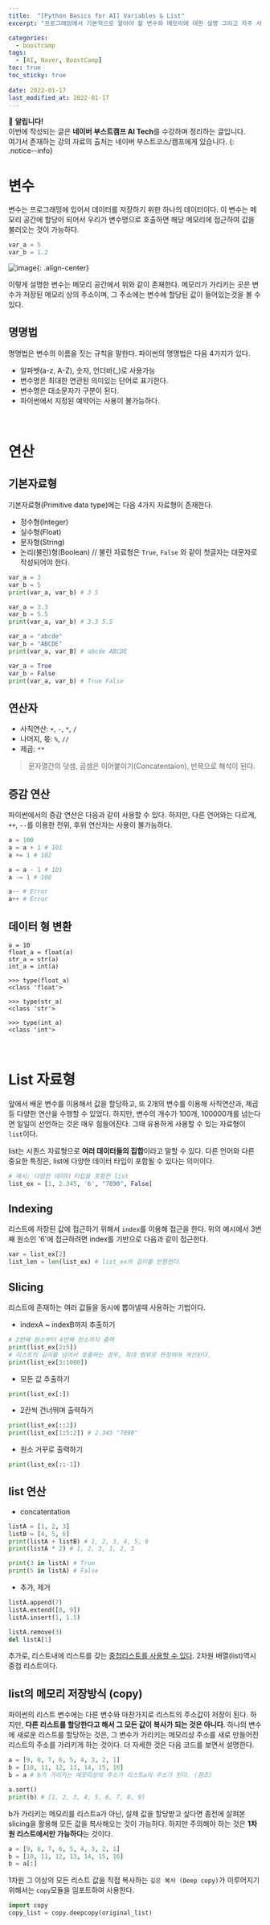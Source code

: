 ```yaml
---
title:  "[Python Basics for AI] Variables & List"
excerpt: "프로그래밍에서 기본적으로 알아야 할 변수와 메모리에 대한 설명 그리고 자주 사용되는 리스트 자료형에 대한 소개"

categories:
  - boostcamp
tags:
  - [AI, Naver, BoostCamp]
toc: true
toc_sticky: true
 
date: 2022-01-17
last_modified_at: 2022-01-17
---
```

📌 **알립니다!**<br>
이번에 작성되는 글은 **네이버 부스트캠프 AI Tech**를 수강하며 정리하는 글입니다.<br>
여기서 존재하는 강의 자료의 출처는 네이버 부스트코스/캠프에게 있습니다.
{: .notice--info}

# 변수
변수는 프로그래밍에 있어서 데이터를 저장하기 위한 하나의 데이터이다. 이 변수는 메모리 공간에 할당이 되어서 우리가 변수명으로 호출하면 해당 메모리에 접근하여 값을 불러오는 것이 가능하다.
```py
var_a = 5
var_b = 1.2
```

![image](https://user-images.githubusercontent.com/91870042/149783752-c95d3589-be0a-4af1-a8d7-22505551e13d.png){: .align-center}

이렇게 설명한 변수는 메모리 공간에서 위와 같이 존재한다. 메모리가 가리키는 곳은 변수가 저장된 메모리 상의 주소이며, 그 주소에는 변수에 할당된 값이 들어있는것을 볼 수 있다.

## 명명법
명명법은 변수의 이름을 짓는 규칙을 말한다. 파이썬의 명명법은 다음 4가지가 있다.
- 알파벳(a-z, A-Z), 숫자, 언더바(_)로 사용가능
- 변수명은 최대한 연관된 의미있는 단어로 표기한다.
- 변수명은 대소문자가 구분이 된다.
- 파이썬에서 지정된 예약어는 사용이 불가능하다.

<br>

# 연산
## 기본자료형
기본자료형(Primitive data type)에는 다음 4가지 자료형이 존재한다.
- 정수형(Integer)
- 실수형(Float)
- 문자형(String)
- 논리(불린)형(Boolean) // 불린 자료형은 `True`, `False` 와 같이 첫글자는 대문자로 작성되어야 한다.

```py
var_a = 3
var_b = 5
print(var_a, var_b) # 3 5

var_a = 3.3
var_b = 5.5
print(var_a, var_b) # 3.3 5.5

var_a = "abcde"
var_b = "ABCDE"
print(var_a, var_B) # abcde ABCDE

var_a = True
var_b = False
print(var_a, var_b) # True False
```

## 연산자
- 사칙연산: `+`, `-`, `*`, `/`
- 나머지, 몫: `%`, `//`
- 제곱: `**`

> 문자열간의 덧셈, 곱셈은 이어붙이기(Concatentaion), 반복으로 해석이 된다.

## 증감 연산
파이썬에서의 증감 연산은 다음과 같이 사용할 수 있다. 하지만, 다른 언어와는 다르게, `++`, `--`를 이용한 전위, 후위 연산자는 사용이 불가능하다.
```py
a = 100
a = a + 1 # 101
a += 1 # 102

a = a - 1 # 101
a -= 1 # 100

a-- # Error
a++ # Error
```

## 데이터 형 변환
```shell
a = 10
float_a = float(a)
str_a = str(a)
int_a = int(a)

>>> type(float_a)
<class 'float'>

>>> type(str_a)
<class 'str'>

>>> type(int_a)
<class 'int'>
```

<br>

# List 자료형
앞에서 배운 변수를 이용해서 값을 할당하고, 또 2개의 변수를 이용해 사칙연산과, 제곱등 다양한 연산을 수행할 수 있었다. 하지만, 변수의 개수가 100개, 100000개를 넘는다면 일일이 선언하는 것은 매우 힘들어진다. 그때 유용하게 사용할 수 있는 자료형이 `list`이다.

list는 시퀀스 자료형으로 **여러 데이터들의 집합**이라고 말할 수 있다. 다른 언어와 다른 중요한 특징은, list에 다양한 데이터 타입이 포함될 수 있다는 의미이다.
```py
# 예시: 다양한 데이터 타입을 포함한 list
list_ex = [1, 2.345, '6', "7890", False]
```

## Indexing
리스트에 저장된 값에 접근하기 위해서 `index`를 이용해 접근을 한다. 위의 예시에서 3번째 원소인 '6'에 접근하려면 index를 기반으로 다음과 같이 접근한다.
```py
var = list_ex[2]
list_len = len(list_ex) # list_ex의 길이를 반환한다.
```

## Slicing
리스트에 존재하는 여러 값들을 동시에 뽑아낼때 사용하는 기법이다.
- indexA ~ indexB까지 추출하기  
```py
# 2번째 원소부터 4번째 원소까지 출력
print(list_ex[2:5])
# 리스트의 길이를 넘어서 호출하는 경우, 최대 범위로 한정하여 계산된다.
print(list_ex[3:1000])
```
- 모든 값 추출하기  
```py
print(list_ex[:])
```
- 2칸씩 건너뛰며 출력하기  
```py
print(list_ex[::2])
print(list_ex[1:5:2]) # 2.345 "7890"
```
- 원소 거꾸로 출력하기
```py
print(list_ex[::-1])
```

## list 연산
- concatentation

```py
listA = [1, 2, 3]
listB = [4, 5, 6]
print(listA + listB) # 1, 2, 3, 4, 5, 6
print(listA * 2) # 1, 2, 3, 1, 2, 3

print(3 in listA) # True
print(5 in listA) # False
```
- 추가, 제거  

```py
listA.append(7)
listA.extend([8, 9])
listA.insert(1, 1.5)

listA.remove(3)
del listA[1]
```
추가로, 리스트내에 리스트를 갖는 <u>중첩리스트를 사용할 수 있다</u>. 2차원 배열(list)역시 중첩 리스트이다.

## list의 메모리 저장방식 (copy)
파이썬의 리스트 변수에는 다른 변수와 마찬가지로 리스트의 주소값이 저장이 된다. 하지만, **다른 리스트를 할당한다고 해서 그 모든 값이 복사가 되는 것은 아니다**. 하나의 변수에 새로운 리스트를 할당하는 것은, 그 변수가 가리키는 메모리상 주소를 새로 만들어진 리스트의 주소를 가리키게 하는 것이다. 더 자세한 것은 다음 코드를 보면서 설명한다.

```py
a = [9, 8, 7, 6, 5, 4, 3, 2, 1]
b = [10, 11, 12, 13, 14, 15, 16]
b = a # b가 가리키는 메모리상의 주소가 리스트a의 주소가 된다. (참조)

a.sort()
print(b) # [1, 2, 3, 4, 5, 6, 7, 8, 9]
```

b가 가리키는 메모리를 리스트a가 아닌, 실제 값을 할당받고 싶다면 좀전에 살펴본 slicing을 활용해 모든 값을 복사해오는 것이 가능하다. 하지만 주의해야 하는 것은 **1차원 리스트에서만 가능하다**는 것이다.
```py
a = [9, 8, 7, 6, 5, 4, 3, 2, 1]
b = [10, 11, 12, 13, 14, 15, 16]
b = a[:]
```

1차원 그 이상의 모든 리스트 값을 직접 복사하는 `깊은 복사 (Deep copy)`가 이루어지기 위해서는 `copy`모듈을 임포트하여 사용한다.
```py
import copy
copy_list = copy.deepcopy(original_list)
```
